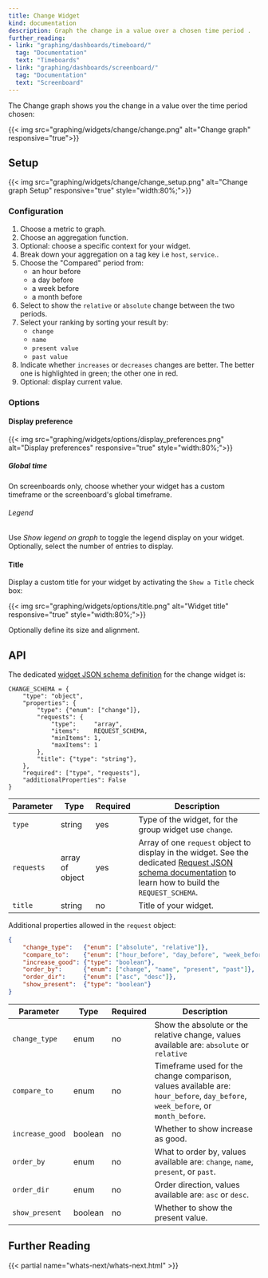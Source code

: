 ```yaml
---
title: Change Widget
kind: documentation
description: Graph the change in a value over a chosen time period .
further_reading:
- link: "graphing/dashboards/timeboard/"
  tag: "Documentation"
  text: "Timeboards"
- link: "graphing/dashboards/screenboard/"
  tag: "Documentation"
  text: "Screenboard"
---
```

The Change graph shows you the change in a value over the time period chosen:

{{< img src="graphing/widgets/change/change.png" alt="Change graph" responsive="true">}}

## Setup

{{< img src="graphing/widgets/change/change_setup.png" alt="Change graph Setup" responsive="true" style="width:80%;">}}

### Configuration

1. Choose a metric to graph. 
2. Choose an aggregation function.
3. Optional: choose a specific context for your widget.
4. Break down your aggregation on a tag key i.e `host`, `service`..
5. Choose the "Compared" period from:
    * an hour before
    * a day before
    * a week before
    * a month before
6. Select to show the `relative` or `absolute` change between the two periods.
7. Select your ranking by sorting your result by:
    * `change`
    * `name`
    * `present value`
    * `past value`
8. Indicate whether `increases` or `decreases` changes are better. The better one is highlighted in green; the other one in red.
9. Optional: display current value.

### Options
#### Display preference 

{{< img src="graphing/widgets/options/display_preferences.png" alt="Display preferences" responsive="true" style="width:80%;">}}

##### Global time

On screenboards only, choose whether your widget has a custom timeframe or the screenboard's global timeframe.

###### Legend

Use *Show legend on graph* to toggle the legend display on your widget. Optionally, select the number of entries to display.

#### Title

Display a custom title for your widget by activating the `Show a Title` check box:

{{< img src="graphing/widgets/options/title.png" alt="Widget title" responsive="true" style="width:80%;">}}

Optionally define its size and alignment.

## API

The dedicated [widget JSON schema definition][1] for the change widget is: 

```
CHANGE_SCHEMA = {
    "type": "object",
    "properties": {
        "type": {"enum": ["change"]},
        "requests": {
            "type":     "array",
            "items":    REQUEST_SCHEMA,
            "minItems": 1,
            "maxItems": 1
        },
        "title": {"type": "string"},
    },
    "required": ["type", "requests"],
    "additionalProperties": False
}
```

| Parameter  | Type            | Required | Description                                                                                                                                                  |
| ------     | -----           | -------- | -----                                                                                                                                                        |
| `type`     | string          | yes      | Type of the widget, for the group widget use `change`.                                                                                                       |
| `requests` | array of object | yes      | Array of one `request` object to display in the widget. See the dedicated [Request JSON schema documentation][2] to learn how to build the `REQUEST_SCHEMA`. |
| `title`    | string          | no       | Title of your widget.                                                                                                                                        |


Additional properties allowed in the `request` object:

```json
{
    "change_type":   {"enum": ["absolute", "relative"]},
    "compare_to":    {"enum": ["hour_before", "day_before", "week_before", "month_before"]},
    "increase_good": {"type": "boolean"},
    "order_by":      {"enum": ["change", "name", "present", "past"]},
    "order_dir":     {"enum": ["asc", "desc"]},
    "show_present":  {"type": "boolean"}
}
```

| Parameter       | Type    | Required | Description                                                                                                                    |
| ------          | -----   | -----    | --------                                                                                                                       |
| `change_type`   | enum    | no       | Show the absolute or the relative change, values available are: `absolute` or `relative`                                       |
| `compare_to`    | enum    | no       | Timeframe used for the change comparison, values available are: `hour_before`, `day_before`, `week_before`, or `month_before`. |
| `increase_good` | boolean | no       | Whether to show increase as good.                                                                                              |
| `order_by`      | enum    | no       | What to order by, values available are: `change`, `name`, `present`, or `past`.                                                |
| `order_dir`     | enum    | no       | Order direction, values available are: `asc` or `desc`.                                                                        |
| `show_present`  | boolean | no       | Whether to show the present value.                                                                                             |
## Further Reading

{{< partial name="whats-next/whats-next.html" >}}

[1]: /graphing/graphing_json/widgets_json
[2]: /graphing/graphing_json/request_json
